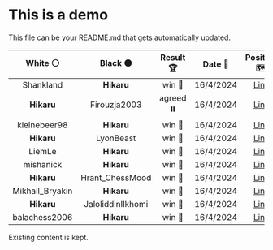# This is a demo

This file can be your README.md that gets automatically updated.

<!--START_SECTION:chessStats-->
<!-- Automatically generated with https://github.com/Balastrong/chess-stats-action -->

| White ⚪ | Black ⚫ | Result 🏆 | Date 📅 | Position 🗺️ |
|:---:|:---:|:---:|:---:|:---:|
| Shankland | **Hikaru** | win 🥇 | 16/4/2024 | <a href="http://www.ee.unb.ca/cgi-bin/tervo/fen.pl?select=2r1b1k1/6p1/4pp1p/p1qp4/Q2P4/1P3P2/P3B1PP/6K1 w - -">Link</a> |
| **Hikaru** | Firouzja2003 | agreed ⏸️ | 16/4/2024 | <a href="http://www.ee.unb.ca/cgi-bin/tervo/fen.pl?select=8/kp6/2p5/PPP2p1p/2P1pP1P/4K3/8/8 w - -">Link</a> |
| kleinebeer98 | **Hikaru** | win 🥇 | 16/4/2024 | <a href="http://www.ee.unb.ca/cgi-bin/tervo/fen.pl?select=2k1r3/p6p/2b3p1/7q/2p5/1P2bR2/P2p1QPP/3R2K1 w - -">Link</a> |
| **Hikaru** | LyonBeast | win 🥇 | 16/4/2024 | <a href="http://www.ee.unb.ca/cgi-bin/tervo/fen.pl?select=8/Q4ppk/5p2/1Q1p3p/3N4/4P3/p2q1PPP/2r2RK1 b - -">Link</a> |
| LiemLe | **Hikaru** | win 🥇 | 16/4/2024 | <a href="http://www.ee.unb.ca/cgi-bin/tervo/fen.pl?select=1R6/6pk/7p/8/P3bQ2/4P2B/2q3rK/8 w - -">Link</a> |
| mishanick | **Hikaru** | win 🥇 | 16/4/2024 | <a href="http://www.ee.unb.ca/cgi-bin/tervo/fen.pl?select=8/5r1k/4R3/p6p/P2Q3P/8/3K4/5nq1 w - -">Link</a> |
| **Hikaru** | Hrant_ChessMood | win 🥇 | 16/4/2024 | <a href="http://www.ee.unb.ca/cgi-bin/tervo/fen.pl?select=4R3/8/8/8/8/4p3/2K1k3/8 b - -">Link</a> |
| Mikhail_Bryakin | **Hikaru** | win 🥇 | 16/4/2024 | <a href="http://www.ee.unb.ca/cgi-bin/tervo/fen.pl?select=1bk5/1p6/p5p1/2Pp1p2/1P1Qp3/2K1Rb2/P6r/6q1 w - -">Link</a> |
| **Hikaru** | JaloliddinIlkhomi | win 🥇 | 16/4/2024 | <a href="http://www.ee.unb.ca/cgi-bin/tervo/fen.pl?select=8/ppp1N1pk/7q/3p4/3p4/6P1/PPP2RK1/4R3 b - -">Link</a> |
| balachess2006 | **Hikaru** | win 🥇 | 16/4/2024 | <a href="http://www.ee.unb.ca/cgi-bin/tervo/fen.pl?select=8/8/Pk1n4/4bNpp/3pK3/7P/8/8 w - -">Link</a> |

<!--END_SECTION:chessStats-->

Existing content is kept.
